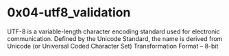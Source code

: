 # 0x04-utf8_validation

UTF-8 is a variable-length character encoding standard used for electronic communication. Defined by the Unicode Standard, the name is derived from Unicode (or Universal Coded Character Set) Transformation Format – 8-bit